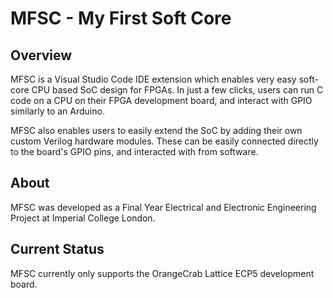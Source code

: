 # MFSC - My First Soft Core

## Overview
MFSC is a Visual Studio Code IDE extension which enables very easy soft-core CPU based SoC design for FPGAs. In just a few clicks, users can run C code on a CPU on their FPGA development board, and interact with GPIO similarly to an Arduino.

MFSC also enables users to easily extend the SoC by adding their own custom Verilog hardware modules. These can be easily connected directly to the board's GPIO pins, and interacted with from software.

## About
MFSC was developed as a Final Year Electrical and Electronic Engineering Project at Imperial College London. 

## Current Status
MFSC currently only supports the OrangeCrab Lattice ECP5 development board.